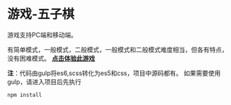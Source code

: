 # 游戏-五子棋

游戏支持PC端和移动端。

有简单模式，一般模式，二般模式，一般模式和二般模式难度相当，但各有特点，没有困难模式。
**[点击体验此游戏](https://kongkong99.github.io/five-in-a-row/)**

**注**：代码由gulp将es6,scss转化为es5和css，项目中源码都有。
如果需要使用gulp，请进入项目后先执行
```
npm install

```
